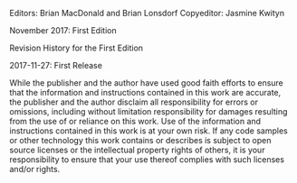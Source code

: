 Editors: Brian MacDonald and Brian Lonsdorf
Copyeditor: Jasmine Kwityn

November 2017: First Edition

Revision History for the First Edition

2017-11-27: First Release

While the publisher and the author have used good faith efforts to ensure that the information and instructions contained in this work are accurate, the publisher and the author disclaim all responsibility for errors or omissions, including without limitation responsibility for damages resulting from the use of or reliance on this work. Use of the information and instructions contained in this work is at your own risk. If any code samples or other technology this work contains or describes is subject to open source licenses or the intellectual property rights of others, it is your responsibility to ensure that your use thereof complies with such licenses and/or rights.
